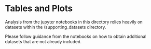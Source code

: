 # Tables and Plots

Analysis from the jupyter notebooks in this directory relies heavily on datasets within the /supporting_datasets directory.

Please follow guidance from the notebooks on how to obtain additional datasets that are not already included.
